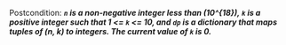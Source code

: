 Postcondition: ***`n` is a non-negative integer less than \(10^{18}\), `k` is a positive integer such that 1 <= `k` <= 10, and `dp` is a dictionary that maps tuples of (n, k) to integers. The current value of `k` is 0.***